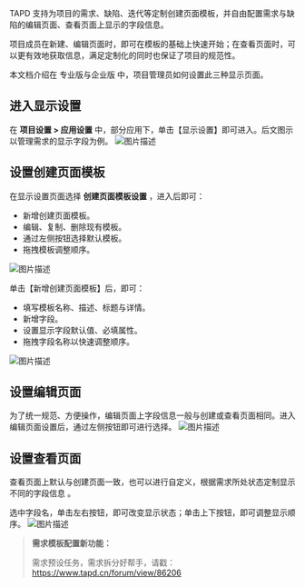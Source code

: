 TAPD 支持为项目的需求、缺陷、迭代等定制创建页面模板，并自由配置需求与缺陷的编辑页面、查看页面上显示的字段信息。

项目成员在新建、编辑页面时，即可在模板的基础上快速开始；在查看页面时，可以更有效地获取信息，满足定制化的同时也保证了项目的规范性。

本文档介绍在 专业版与企业版 中，项目管理员如何设置此三种显示页面。

 

## 进入显示设置

在 **项目设置 > 应用设置** 中，部分应用下，单击【显示设置】即可进入。后文图示以管理需求的显示字段为例。
![图片描述](https://main.qcloudimg.com/raw/be083f9db2c255eedb6fd02e8400a526.png)

 

## 设置创建页面模板

在显示设置页面选择 **创建页面模板设置** ，进入后即可：
- 新增创建页面模板。
- 编辑、复制、删除现有模板。
- 通过左侧按钮选择默认模板。
- 拖拽模板调整顺序。

![图片描述](https://main.qcloudimg.com/raw/614863c4a92bc4d0956ee4465a419df2.png)

单击【新增创建页面模板】后，即可：
- 填写模板名称、描述、标题与详情。
- 新增字段。
- 设置显示字段默认值、必填属性。
- 拖拽字段名称以快速调整顺序。

![图片描述](https://main.qcloudimg.com/raw/b5d8513edbfd47089d3fce963f53010b.png)

 

## 设置编辑页面

为了统一规范、方便操作，编辑页面上字段信息一般与创建或查看页面相同。进入编辑页面设置后，通过左侧按钮即可进行选择。
![图片描述](https://main.qcloudimg.com/raw/0b6e07df2a7f95661cb7ebb5d2e36a81.png)

 

## 设置查看页面

查看页面上默认与创建页面一致，也可以进行自定义，根据需求所处状态定制显示不同的字段信息 。

选中字段名，单击左右按钮，即可改变显示状态；单击上下按钮，即可调整显示顺序。
![图片描述](https://main.qcloudimg.com/raw/2d497b4942cf25d6fd33ab7f71cbb574.png)

> **需求模板配置新功能：**
>
> 需求预设任务，需求拆分好帮手，请戳：https://www.tapd.cn/forum/view/86206
